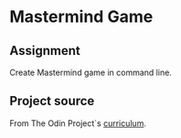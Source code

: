 # Mastermind Game

## Assignment

Create Mastermind game in command line.

## Project source

From The Odin Project`s [curriculum](https://www.theodinproject.com/paths/full-stack-ruby-on-rails/courses/ruby-programming/lessons/mastermind).